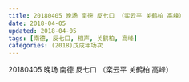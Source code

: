 ```yaml
---
title: 20180405 晚场 南德 反七口 （栾云平 关鹤柏 高峰）
date: 2018-04-05
updated: 2018-04-05
tags: [南德, 反七口, 相声, 关鹤柏, 高峰]
categories: (2018)戊戌年场次 
---
```

20180405 晚场 南德 反七口 （栾云平 关鹤柏 高峰）
